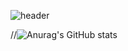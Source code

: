 ![header](https://capsule-render.vercel.app/api?type=waving&color=auto&height=300&section=header&text=반갑습니다!%20&fontSize=90)

//![Anurag's GitHub stats](https://github-readme-stats.vercel.app/api?username=rexRUBY&show_icons=true&theme=radical)
